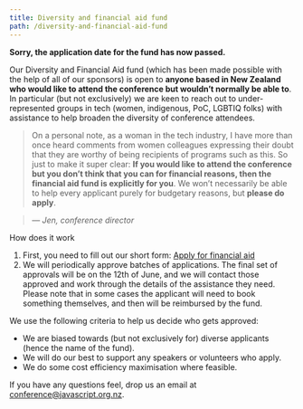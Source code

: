 ```yaml
---
title: Diversity and financial aid fund
path: /diversity-and-financial-aid-fund
---
```


**Sorry, the application date for the fund has now passed.**

Our Diversity and Financial Aid fund (which has been made possible with the help of all of our sponsors) is open to **anyone based in New Zealand who would like to attend the conference but wouldn’t normally be able to**. In particular (but not exclusively) we are keen to reach out to under-represented groups in tech (women, indigenous, PoC, LGBTIQ folks) with assistance to help broaden the diversity of conference attendees.

> On a personal note, as a woman in the tech industry, I have more than once heard comments from women colleagues expressing their doubt that they are worthy of being recipients of programs such as this. So just to make it super clear: **If you would like to attend the conference but you don’t think that you can for financial reasons, then the financial aid fund is explicitly for you**. We won’t necessarily be able to help every applicant purely for budgetary reasons, but **please do apply**.

> _— Jen, conference director_

How does it work

1. First, you need to fill out our short form: <a href="https://forms.gle/7VAunft3manrYePr7" class="btn btn-primary">Apply for financial aid</a>
2. We will periodically approve batches of applications. The final set of approvals will be on the 12th of June, and we will contact those approved and work through the details of the assistance they need. Please note that in some cases the applicant will need to book something themselves, and then will be reimbursed by the fund.

We use the following criteria to help us decide who gets approved:

- We are biased towards (but not exclusively for) diverse applicants (hence the name of the fund).
- We will do our best to support any speakers or volunteers who apply.
- We do some cost efficiency maximisation where feasible.

If you have any questions feel, drop us an email at <a href="mailto:conference@javascript.org.nz">conference@javascript.org.nz</a>.
